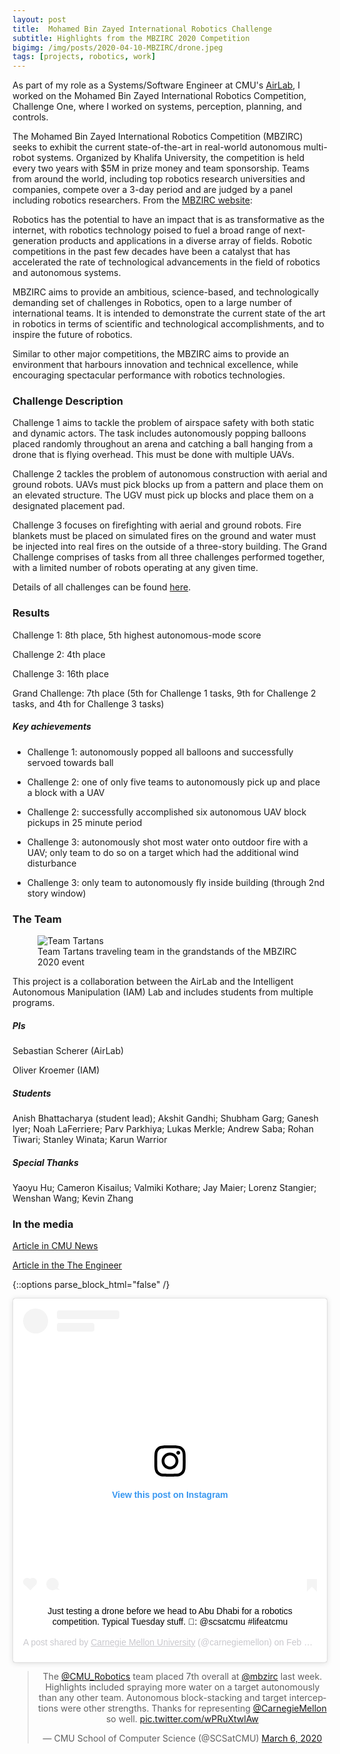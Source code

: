 ```yaml
---
layout: post
title:  Mohamed Bin Zayed International Robotics Challenge
subtitle: Highlights from the MBZIRC 2020 Competition
bigimg: /img/posts/2020-04-10-MBZIRC/drone.jpeg
tags: [projects, robotics, work]
---
```


As part of my role as a Systems/Software Engineer at CMU's [AirLab](theairlab.org), I worked on the Mohamed Bin Zayed International Robotics Competition, Challenge One, where I worked on systems, perception, planning, and controls. 

The Mohamed Bin Zayed International Robotics Competition (MBZIRC) seeks to exhibit the current state-of-the-art in real-world autonomous multi-robot systems. Organized by Khalifa University, the competition is held every two years with $5M in prize money and team sponsorship. Teams from around the world, including top robotics research universities and companies, compete over a 3-day period and are judged by a panel including robotics researchers. From the [MBZIRC website](http://www.mbzirc.com):
>
Robotics has the potential to have an impact that is as transformative as the internet, with robotics technology poised to fuel a broad range of next-generation products and applications in a diverse array of fields. Robotic competitions in the past few decades have been a catalyst that has accelerated the rate of technological advancements in the field of robotics and autonomous systems.
>
MBZIRC aims to provide an ambitious, science-based, and technologically demanding set of challenges in Robotics, open to a large number of international teams. It is intended to demonstrate the current state of the art in robotics in terms of scientific and technological accomplishments, and to inspire the future of robotics.
>
Similar to other major competitions, the MBZIRC aims to provide an environment that harbours innovation and technical excellence, while encouraging spectacular performance with robotics technologies.

### Challenge Description
Challenge 1 aims to tackle the problem of airspace safety with both static and dynamic actors. The task includes autonomously popping balloons placed randomly throughout an arena and catching a ball hanging from a drone that is flying overhead. This must be done with multiple UAVs.

Challenge 2 tackles the problem of autonomous construction with aerial and ground robots. UAVs must pick blocks up from a pattern and place them on an elevated structure. The UGV must pick up blocks and place them on a designated placement pad.

Challenge 3 focuses on firefighting with aerial and ground robots. Fire blankets must be placed on simulated fires on the ground and water must be injected into real fires on the outside of a three-story building.
The Grand Challenge comprises of tasks from all three challenges performed together, with a limited number of robots operating at any given time.

Details of all challenges can be found [here](http://www.mbzirc.com/challenge/2020).

### Results
Challenge 1: 8th place, 5th highest autonomous-mode score

Challenge 2: 4th place

Challenge 3: 16th place

Grand Challenge: 7th place (5th for Challenge 1 tasks, 9th for Challenge 2 tasks, and 4th for Challenge 3 tasks)

##### Key achievements
* Challenge 1: autonomously popped all balloons and successfully servoed towards ball

* Challenge 2: one of only five teams to autonomously pick up and place a block with a UAV

* Challenge 2: successfully accomplished six autonomous UAV block pickups in 25 minute period

* Challenge 3: autonomously shot most water onto outdoor fire with a UAV; only team to do so on a target which had the additional wind disturbance

* Challenge 3: only team to autonomously fly inside building (through 2nd story window)


### The Team
<figure>
 <img src="/img/posts/2020-04-10-MBZIRC/mbz20_team.jpg" alt="Team Tartans" />
 <figcaption>
 Team Tartans traveling team in the grandstands of the MBZIRC 2020 event
 </figcaption>
</figure>

This project is a collaboration between the AirLab and the Intelligent Autonomous Manipulation (IAM) Lab and includes students from multiple programs.

##### PIs
Sebastian Scherer (AirLab)

Oliver Kroemer (IAM)

##### Students
Anish Bhattacharya (student lead); Akshit Gandhi; Shubham Garg; Ganesh Iyer; Noah LaFerriere; Parv Parkhiya; Lukas Merkle; Andrew Saba; Rohan Tiwari; Stanley Winata; Karun Warrior

##### Special Thanks
Yaoyu Hu; Cameron Kisailus; Valmiki Kothare; Jay Maier; Lorenz Stangier; Wenshan Wang; Kevin Zhang

### In the media
[Article in CMU News](https://www.cmu.edu/news/stories/archives/2020/february/abu-dhabi-robotics-challenge.html)

[Article in the The Engineer](https://www.theengineer.co.uk/mbzirc-cmu-robotics/)

{::options parse_block_html="false" /}

<div align="center">

<blockquote class="instagram-media" data-instgrm-captioned data-instgrm-permalink="https://www.instagram.com/p/B8tzU53nro2/?utm_source=ig_embed&amp;utm_campaign=loading" data-instgrm-version="12" style=" background:#FFF; border:0; border-radius:3px; box-shadow:0 0 1px 0 rgba(0,0,0,0.5),0 1px 10px 0 rgba(0,0,0,0.15); margin: 1px; max-width:540px; min-width:326px; padding:0; width:99.375%; width:-webkit-calc(100% - 2px); width:calc(100% - 2px);"><div style="padding:16px;"> <a href="https://www.instagram.com/p/B8tzU53nro2/?utm_source=ig_embed&amp;utm_campaign=loading" style=" background:#FFFFFF; line-height:0; padding:0 0; text-align:center; text-decoration:none; width:100%;" target="_blank"> <div style=" display: flex; flex-direction: row; align-items: center;"> <div style="background-color: #F4F4F4; border-radius: 50%; flex-grow: 0; height: 40px; margin-right: 14px; width: 40px;"></div> <div style="display: flex; flex-direction: column; flex-grow: 1; justify-content: center;"> <div style=" background-color: #F4F4F4; border-radius: 4px; flex-grow: 0; height: 14px; margin-bottom: 6px; width: 100px;"></div> <div style=" background-color: #F4F4F4; border-radius: 4px; flex-grow: 0; height: 14px; width: 60px;"></div></div></div><div style="padding: 19% 0;"></div> <div style="display:block; height:50px; margin:0 auto 12px; width:50px;"><svg width="50px" height="50px" viewBox="0 0 60 60" version="1.1" xmlns="https://www.w3.org/2000/svg" xmlns:xlink="https://www.w3.org/1999/xlink"><g stroke="none" stroke-width="1" fill="none" fill-rule="evenodd"><g transform="translate(-511.000000, -20.000000)" fill="#000000"><g><path d="M556.869,30.41 C554.814,30.41 553.148,32.076 553.148,34.131 C553.148,36.186 554.814,37.852 556.869,37.852 C558.924,37.852 560.59,36.186 560.59,34.131 C560.59,32.076 558.924,30.41 556.869,30.41 M541,60.657 C535.114,60.657 530.342,55.887 530.342,50 C530.342,44.114 535.114,39.342 541,39.342 C546.887,39.342 551.658,44.114 551.658,50 C551.658,55.887 546.887,60.657 541,60.657 M541,33.886 C532.1,33.886 524.886,41.1 524.886,50 C524.886,58.899 532.1,66.113 541,66.113 C549.9,66.113 557.115,58.899 557.115,50 C557.115,41.1 549.9,33.886 541,33.886 M565.378,62.101 C565.244,65.022 564.756,66.606 564.346,67.663 C563.803,69.06 563.154,70.057 562.106,71.106 C561.058,72.155 560.06,72.803 558.662,73.347 C557.607,73.757 556.021,74.244 553.102,74.378 C549.944,74.521 548.997,74.552 541,74.552 C533.003,74.552 532.056,74.521 528.898,74.378 C525.979,74.244 524.393,73.757 523.338,73.347 C521.94,72.803 520.942,72.155 519.894,71.106 C518.846,70.057 518.197,69.06 517.654,67.663 C517.244,66.606 516.755,65.022 516.623,62.101 C516.479,58.943 516.448,57.996 516.448,50 C516.448,42.003 516.479,41.056 516.623,37.899 C516.755,34.978 517.244,33.391 517.654,32.338 C518.197,30.938 518.846,29.942 519.894,28.894 C520.942,27.846 521.94,27.196 523.338,26.654 C524.393,26.244 525.979,25.756 528.898,25.623 C532.057,25.479 533.004,25.448 541,25.448 C548.997,25.448 549.943,25.479 553.102,25.623 C556.021,25.756 557.607,26.244 558.662,26.654 C560.06,27.196 561.058,27.846 562.106,28.894 C563.154,29.942 563.803,30.938 564.346,32.338 C564.756,33.391 565.244,34.978 565.378,37.899 C565.522,41.056 565.552,42.003 565.552,50 C565.552,57.996 565.522,58.943 565.378,62.101 M570.82,37.631 C570.674,34.438 570.167,32.258 569.425,30.349 C568.659,28.377 567.633,26.702 565.965,25.035 C564.297,23.368 562.623,22.342 560.652,21.575 C558.743,20.834 556.562,20.326 553.369,20.18 C550.169,20.033 549.148,20 541,20 C532.853,20 531.831,20.033 528.631,20.18 C525.438,20.326 523.257,20.834 521.349,21.575 C519.376,22.342 517.703,23.368 516.035,25.035 C514.368,26.702 513.342,28.377 512.574,30.349 C511.834,32.258 511.326,34.438 511.181,37.631 C511.035,40.831 511,41.851 511,50 C511,58.147 511.035,59.17 511.181,62.369 C511.326,65.562 511.834,67.743 512.574,69.651 C513.342,71.625 514.368,73.296 516.035,74.965 C517.703,76.634 519.376,77.658 521.349,78.425 C523.257,79.167 525.438,79.673 528.631,79.82 C531.831,79.965 532.853,80.001 541,80.001 C549.148,80.001 550.169,79.965 553.369,79.82 C556.562,79.673 558.743,79.167 560.652,78.425 C562.623,77.658 564.297,76.634 565.965,74.965 C567.633,73.296 568.659,71.625 569.425,69.651 C570.167,67.743 570.674,65.562 570.82,62.369 C570.966,59.17 571,58.147 571,50 C571,41.851 570.966,40.831 570.82,37.631"></path></g></g></g></svg></div><div style="padding-top: 8px;"> <div style=" color:#3897f0; font-family:Arial,sans-serif; font-size:14px; font-style:normal; font-weight:550; line-height:18px;"> View this post on Instagram</div></div><div style="padding: 12.5% 0;"></div> <div style="display: flex; flex-direction: row; margin-bottom: 14px; align-items: center;"><div> <div style="background-color: #F4F4F4; border-radius: 50%; height: 12.5px; width: 12.5px; transform: translateX(0px) translateY(7px);"></div> <div style="background-color: #F4F4F4; height: 12.5px; transform: rotate(-45deg) translateX(3px) translateY(1px); width: 12.5px; flex-grow: 0; margin-right: 14px; margin-left: 2px;"></div> <div style="background-color: #F4F4F4; border-radius: 50%; height: 12.5px; width: 12.5px; transform: translateX(9px) translateY(-18px);"></div></div><div style="margin-left: 8px;"> <div style=" background-color: #F4F4F4; border-radius: 50%; flex-grow: 0; height: 20px; width: 20px;"></div> <div style=" width: 0; height: 0; border-top: 2px solid transparent; border-left: 6px solid #f4f4f4; border-bottom: 2px solid transparent; transform: translateX(16px) translateY(-4px) rotate(30deg)"></div></div><div style="margin-left: auto;"> <div style=" width: 0px; border-top: 8px solid #F4F4F4; border-right: 8px solid transparent; transform: translateY(16px);"></div> <div style=" background-color: #F4F4F4; flex-grow: 0; height: 12px; width: 16px; transform: translateY(-4px);"></div> <div style=" width: 0; height: 0; border-top: 8px solid #F4F4F4; border-left: 8px solid transparent; transform: translateY(-4px) translateX(8px);"></div></div></div></a> <p style=" margin:8px 0 0 0; padding:0 4px;"> <a href="https://www.instagram.com/p/B8tzU53nro2/?utm_source=ig_embed&amp;utm_campaign=loading" style=" color:#000; font-family:Arial,sans-serif; font-size:14px; font-style:normal; font-weight:normal; line-height:17px; text-decoration:none; word-wrap:break-word;" target="_blank">Just testing a drone before we head to Abu Dhabi for a robotics competition. Typical Tuesday stuff. 📸: @scsatcmu #lifeatcmu</a></p> <p style=" color:#c9c8cd; font-family:Arial,sans-serif; font-size:14px; line-height:17px; margin-bottom:0; margin-top:8px; overflow:hidden; padding:8px 0 7px; text-align:center; text-overflow:ellipsis; white-space:nowrap;">A post shared by <a href="https://www.instagram.com/carnegiemellon/?utm_source=ig_embed&amp;utm_campaign=loading" style=" color:#c9c8cd; font-family:Arial,sans-serif; font-size:14px; font-style:normal; font-weight:normal; line-height:17px;" target="_blank"> Carnegie Mellon University</a> (@carnegiemellon) on <time style=" font-family:Arial,sans-serif; font-size:14px; line-height:17px;" datetime="2020-02-18T16:54:13+00:00">Feb 18, 2020 at 8:54am PST</time></p></div></blockquote> <script async src="//www.instagram.com/embed.js"></script>
</div>

<center>

<blockquote class="twitter-tweet"><p lang="en" dir="ltr">The <a href="https://twitter.com/CMU_Robotics?ref_src=twsrc%5Etfw">@CMU_Robotics</a> team placed 7th overall at <a href="https://twitter.com/mbzirc?ref_src=twsrc%5Etfw">@mbzirc</a> last week. Highlights included spraying more water on a target autonomously than any other team. Autonomous block-stacking and target interceptions were other strengths. Thanks for representing <a href="https://twitter.com/CarnegieMellon?ref_src=twsrc%5Etfw">@CarnegieMellon</a> so well. <a href="https://t.co/wPRuXtwlAw">pic.twitter.com/wPRuXtwlAw</a></p>&mdash; CMU School of Computer Science (@SCSatCMU) <a href="https://twitter.com/SCSatCMU/status/1235958064458518529?ref_src=twsrc%5Etfw">March 6, 2020</a></blockquote> <script async src="https://platform.twitter.com/widgets.js" charset="utf-8"></script>
</center>
